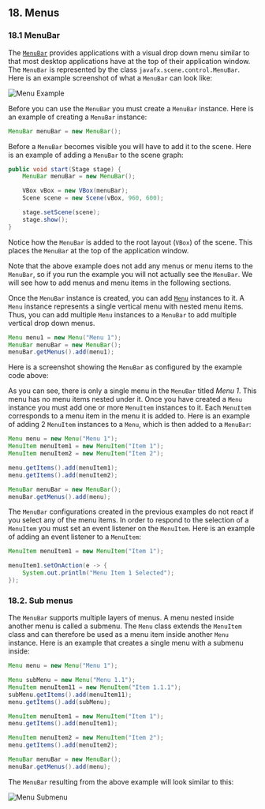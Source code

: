 ## 18. Menus

### 18.1 MenuBar

The [`MenuBar`](https://docs.oracle.com/javase/8/javafx/api/javafx/scene/control/MenuBar.html) provides applications with a visual drop down menu similar to that most desktop applications have at the top of their application window. The `MenuBar` is represented by the class `javafx.scene.control.MenuBar`. Here is an example screenshot of what a  `MenuBar` can look like:

![Menu Example](images/12_Menu_Example.png)

Before you can use the `MenuBar` you must create a `MenuBar` instance. Here is an example of creating a `MenuBar` instance:

```java
MenuBar menuBar = new MenuBar();
```

Before a `MenuBar` becomes visible you will have to add it to the scene. Here is an example of adding a `MenuBar` to the scene graph:

```java
public void start(Stage stage) {
    MenuBar menuBar = new MenuBar();

    VBox vBox = new VBox(menuBar);
    Scene scene = new Scene(vBox, 960, 600);

    stage.setScene(scene);
    stage.show();
}
```

Notice how the `MenuBar` is added to the root layout (`VBox`) of the scene. This places the `MenuBar` at the top of the application window.

Note that the above example does not add any menus or menu items to the `MenuBar`, so if you run the example you will not actually see the `MenuBar`. We will see how to add menus and menu items in the following sections.

Once the `MenuBar` instance is created, you can add [`Menu`](https://docs.oracle.com/javase/8/javafx/api/javafx/scene/control/Menu.html) instances to it. A `Menu` instance represents a single vertical menu with nested menu items. Thus, you can add multiple `Menu` instances to a `MenuBar` to add multiple vertical drop down menus.

```java
Menu menu1 = new Menu("Menu 1");
MenuBar menuBar = new MenuBar();
menuBar.getMenus().add(menu1);
```

Here is a screenshot showing the `MenuBar` as configured by the example code above:

As you can see, there is only a single menu in the `MenuBar` titled *Menu 1*. This menu has no menu items nested under it. Once you have created a `Menu` instance you must add one or more `MenuItem` instances to it. Each `MenuItem` corresponds to a menu item in the menu it is added to. Here is an example of adding 2 `MenuItem` instances to a `Menu`, which is then added to a `MenuBar`:

```java
Menu menu = new Menu("Menu 1");
MenuItem menuItem1 = new MenuItem("Item 1");
MenuItem menuItem2 = new MenuItem("Item 2");

menu.getItems().add(menuItem1);
menu.getItems().add(menuItem2);

MenuBar menuBar = new MenuBar();
menuBar.getMenus().add(menu);
```

The `MenuBar` configurations created in the previous examples do not react if you select any of the menu items. In order to respond to the selection of a `MenuItem` you must set an event listener on the `MenuItem`. Here is an example of adding an event listener to a `MenuItem`:

```java
MenuItem menuItem1 = new MenuItem("Item 1");

menuItem1.setOnAction(e -> {
    System.out.println("Menu Item 1 Selected");
});
```

### 18.2. Sub menus

The `MenuBar` supports multiple layers of menus. A menu nested inside another menu is called a submenu. The `Menu` class extends the `MenuItem` class and can therefore be used as a menu item inside another `Menu` instance. Here is an example that creates a single menu with a submenu inside:

```java
Menu menu = new Menu("Menu 1");

Menu subMenu = new Menu("Menu 1.1");
MenuItem menuItem11 = new MenuItem("Item 1.1.1");
subMenu.getItems().add(menuItem11);
menu.getItems().add(subMenu);

MenuItem menuItem1 = new MenuItem("Item 1");
menu.getItems().add(menuItem1);

MenuItem menuItem2 = new MenuItem("Item 2");
menu.getItems().add(menuItem2);

MenuBar menuBar = new MenuBar();
menuBar.getMenus().add(menu);
```

The `MenuBar` resulting from the above example will look similar to this:

![Menu Submenu](images/12_Menu_SubMenu.png)
